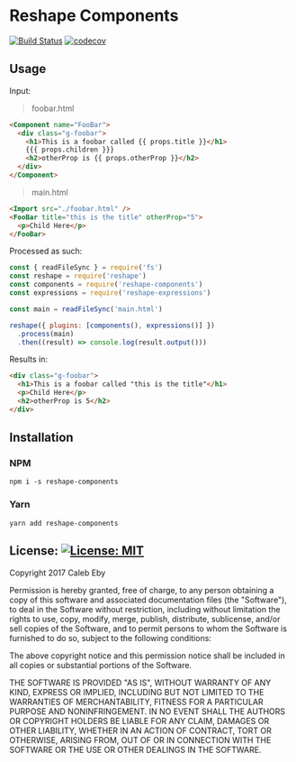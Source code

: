 # Reshape Components
[![Build Status](https://travis-ci.org/calebeby/reshape-components.svg?branch=master)](https://travis-ci.org/calebeby/reshape-components)
[![codecov](https://codecov.io/gh/calebeby/reshape-components/branch/master/graph/badge.svg)](https://codecov.io/gh/calebeby/reshape-components)

## Usage

Input:

> foobar.html
```html
<Component name="FooBar">
  <div class="g-foobar">
    <h1>This is a foobar called {{ props.title }}</h1>
    {{{ props.children }}}
    <h2>otherProp is {{ props.otherProp }}</h2>
  </div>
</Component>
```

> main.html
```html
<Import src="./foobar.html" />
<FooBar title="this is the title" otherProp="5">
  <p>Child Here</p>
</FooBar>
```

Processed as such:
```javascript
const { readFileSync } = require('fs')
const reshape = require('reshape')
const components = require('reshape-components')
const expressions = require('reshape-expressions')

const main = readFileSync('main.html')

reshape({ plugins: [components(), expressions()] })
  .process(main)
  .then((result) => console.log(result.output()))
```

Results in:

```html
<div class="g-foobar">
  <h1>This is a foobar called "this is the title"</h1>
  <p>Child Here</p>
  <h2>otherProp is 5</h2>
</div>
```

## Installation

### NPM
```
npm i -s reshape-components
```

### Yarn
```
yarn add reshape-components
```

## License: [![License: MIT](https://img.shields.io/badge/License-MIT-yellow.svg)](https://opensource.org/licenses/MIT)
Copyright 2017 Caleb Eby

Permission is hereby granted, free of charge, to any person obtaining a copy of this software and associated documentation files (the "Software"), to deal in the Software without restriction, including without limitation the rights to use, copy, modify, merge, publish, distribute, sublicense, and/or sell copies of the Software, and to permit persons to whom the Software is furnished to do so, subject to the following conditions:

The above copyright notice and this permission notice shall be included in all copies or substantial portions of the Software.

THE SOFTWARE IS PROVIDED "AS IS", WITHOUT WARRANTY OF ANY KIND, EXPRESS OR IMPLIED, INCLUDING BUT NOT LIMITED TO THE WARRANTIES OF MERCHANTABILITY, FITNESS FOR A PARTICULAR PURPOSE AND NONINFRINGEMENT. IN NO EVENT SHALL THE AUTHORS OR COPYRIGHT HOLDERS BE LIABLE FOR ANY CLAIM, DAMAGES OR OTHER LIABILITY, WHETHER IN AN ACTION OF CONTRACT, TORT OR OTHERWISE, ARISING FROM, OUT OF OR IN CONNECTION WITH THE SOFTWARE OR THE USE OR OTHER DEALINGS IN THE SOFTWARE.
